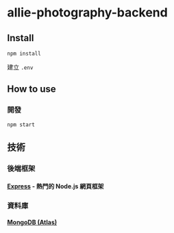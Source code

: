 # allie-photography-backend
## Install
```
npm install
```
建立 `.env`

## How to use
### 開發
```
npm start
```

## 技術
### 後端框架
#### [Express](https://expressjs.com/) - 熱門的 Node.js 網頁框架

### 資料庫
#### [MongoDB (Atlas)](https://www.mongodb.com/cloud/atlas/register)
